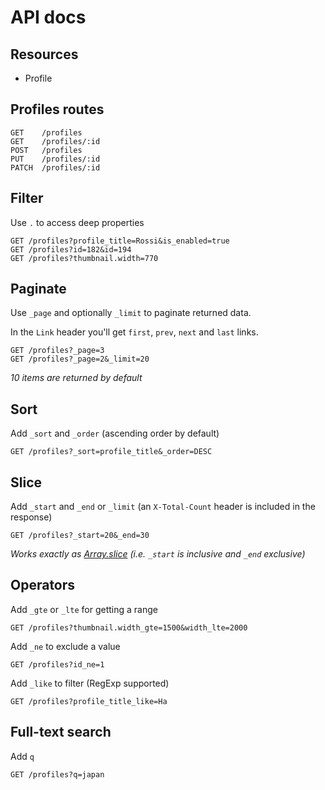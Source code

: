 # API docs

## Resources

- Profile

## Profiles routes

```
GET    /profiles
GET    /profiles/:id
POST   /profiles
PUT    /profiles/:id
PATCH  /profiles/:id
```

## Filter

Use `.` to access deep properties

```
GET /profiles?profile_title=Rossi&is_enabled=true
GET /profiles?id=182&id=194
GET /profiles?thumbnail.width=770
```

## Paginate

Use `_page` and optionally `_limit` to paginate returned data.

In the `Link` header you'll get `first`, `prev`, `next` and `last` links.


```
GET /profiles?_page=3
GET /profiles?_page=2&_limit=20
```

_10 items are returned by default_

## Sort

Add `_sort` and `_order` (ascending order by default)

```
GET /profiles?_sort=profile_title&_order=DESC
```

## Slice

Add `_start` and `_end` or `_limit` (an `X-Total-Count` header is included in the response)

```
GET /profiles?_start=20&_end=30
```

_Works exactly as [Array.slice](https://developer.mozilla.org/en/docs/Web/JavaScript/Reference/Global_Objects/Array/slice) (i.e. `_start` is inclusive and `_end` exclusive)_

## Operators

Add `_gte` or `_lte` for getting a range

```
GET /profiles?thumbnail.width_gte=1500&width_lte=2000
```

Add `_ne` to exclude a value

```
GET /profiles?id_ne=1
```

Add `_like` to filter (RegExp supported)

```
GET /profiles?profile_title_like=Ha
```

## Full-text search

Add `q`

```
GET /profiles?q=japan
```